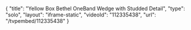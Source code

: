 {
    "title": "Yellow Box Bethel OneBand Wedge with Studded Detail",
    "type": "solo",
    "layout": "iframe-static",
    "videoId": "112335438",
    "url": "\/tvpembed\/112335438"
}